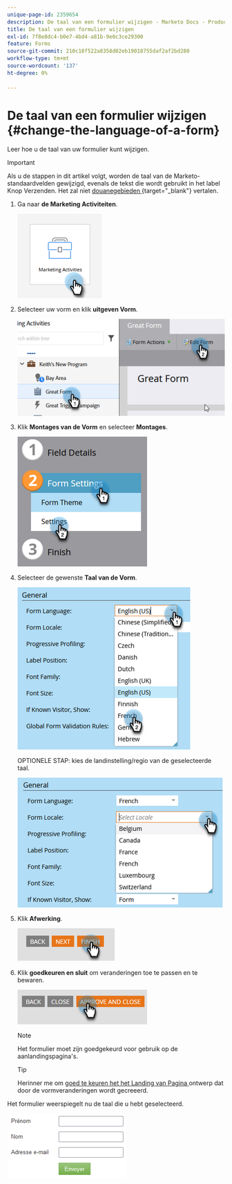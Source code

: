 ```yaml
---
unique-page-id: 2359654
description: De taal van een formulier wijzigen - Marketo Docs - Productdocumentatie
title: De taal van een formulier wijzigen
exl-id: 7f8e8dc4-b0e7-4bd4-a81b-9e0c3ce29300
feature: Forms
source-git-commit: 210c18f522a8358d02eb19018755daf2af2bd280
workflow-type: tm+mt
source-wordcount: '137'
ht-degree: 0%

---
```


# De taal van een formulier wijzigen {#change-the-language-of-a-form}

Leer hoe u de taal van uw formulier kunt wijzigen.

>[!IMPORTANT]
>
>Als u de stappen in dit artikel volgt, worden de taal van de Marketo-standaardvelden gewijzigd, evenals de tekst die wordt gebruikt in het label Knop Verzenden. Het zal niet [ douanegebieden ](/help/marketo/product-docs/administration/field-management/create-a-custom-field-in-marketo.md){target="_blank"} vertalen.

1. Ga naar **de Marketing Activiteiten**.

   ![](assets/change-the-language-of-a-form-1.png)

1. Selecteer uw vorm en klik **uitgeven Vorm**.

   ![](assets/change-the-language-of-a-form-2.png)

1. Klik **Montages van de Vorm** en selecteer **Montages**.

   ![](assets/change-the-language-of-a-form-3.png)

1. Selecteer de gewenste **Taal van de Vorm**.

   ![](assets/change-the-language-of-a-form-4.png)

   OPTIONELE STAP: kies de landinstelling/regio van de geselecteerde taal.

   ![](assets/change-the-language-of-a-form-5.png)

1. Klik **Afwerking**.

   ![](assets/change-the-language-of-a-form-6.png)

1. Klik **goedkeuren en sluit** om veranderingen toe te passen en te bewaren.

   ![](assets/change-the-language-of-a-form-7.png)

   >[!NOTE]
   >
   >Het formulier moet zijn goedgekeurd voor gebruik op de aanlandingspagina&#39;s.

   >[!TIP]
   >
   >Herinner me om [ goed te keuren het het Landing van Pagina ](/help/marketo/product-docs/demand-generation/landing-pages/understanding-landing-pages/approve-unapprove-or-delete-a-landing-page.md) ontwerp dat door de vormveranderingen wordt gecreeerd.

Het formulier weerspiegelt nu de taal die u hebt geselecteerd.

![](assets/change-the-language-of-a-form-8.png)


